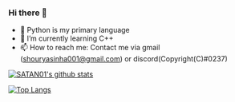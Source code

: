 ### Hi there 👋


- 🔭 Python is my primary language
- 🌱 I’m currently learning C++
- 📫 How to reach me: Contact me via gmail (shouryasinha001@gmail.com) or discord(Copyright(C)#0237)

[![SATAN01's github stats](https://github-readme-stats.vercel.app/api?username=SATAN01&count_private=true&show_icons=true&theme=radical&hide_rank=false)](https://github.com/SATAN01/github-readme-stats)

[![Top Langs](https://github-readme-stats.vercel.app/api/top-langs/?username=SATAN01)](https://github.com/SATAN01/github-readme-stats)

